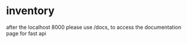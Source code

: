 # inventory
after the localhost 8000 please use /docs, to access the documentation page for fast api